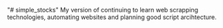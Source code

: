 "# simple_stocks" 
My version of continuing to learn web scrapping technologies, automating websites and planning good script arcihtecture.
